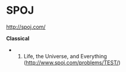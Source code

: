 SPOJ
=================================
http://spoj.com/

<b>Classical</b>
- 1. Life, the Universe, and Everything (http://www.spoj.com/problems/TEST/)
